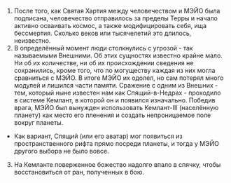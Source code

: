 1. После того, как Святая Хартия между человечеством и МЭЙО была подписана, человечество отправилось за пределы Терры и начало активно осваивать космос, а также модифицировать себя, ища бессмертия. Сколько веков или тысячелетий это длилось, неизвестно.
2. В определённый момент люди столкнулись с угрозой - так называемыми Внешними. Об этих сущностях известно крайне мало. Ни об их количестве, ни об их происхождении сведения не сохранились, кроме того, что по могуществу каждая из них могла сравниться с МЭЙО. В итоге МЭЙО их одолел, но сам потерял много модулей и лишился части памяти. Сражение с одним из Внешних - тем, который ныне известен нам как Спящий-в-Недрах - проходило в системе Кемлант, в которой он и появился изначально. Победив врага, МЭЙО был вынужден использовать Кемлант-III (населённую планету) как место его пленения и создать непроницаемое поле вокруг планеты.
  * Как вариант, Спящий (или его аватар) мог появиться из пространственного рифта прямо посреди планеты, и тогда у МЭЙО другого выбора не было вовсе.
3. На Кемланте поверженное божество надолго впало в спячку, чтобы восстановиться от ран, полученных в бою.
